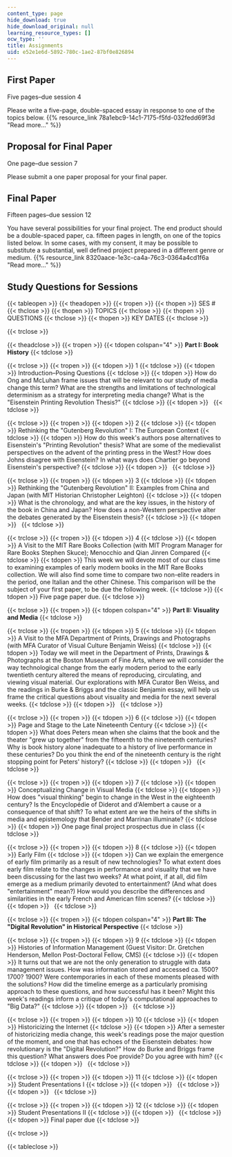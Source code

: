 ```yaml
---
content_type: page
hide_download: true
hide_download_original: null
learning_resource_types: []
ocw_type: ''
title: Assignments
uid: e52e1e6d-5892-780c-1ae2-87bf0e826894
---
```


First Paper
-----------

Five pages–due session 4

Please write a five-page, double-spaced essay in response to one of the topics below. {{% resource_link 78a1ebc9-14c1-7175-f5fd-032fedd69f3d "Read more…" %}}

Proposal for Final Paper
------------------------

One page–due session 7

Please submit a one paper proposal for your final paper.

Final Paper
-----------

Fifteen pages–due session 12

You have several possibilities for your final project. The end product should be a double-spaced paper, ca. fifteen pages in length, on one of the topics listed below. In some cases, with my consent, it may be possible to substitute a substantial, well defined project prepared in a different genre or medium. {{% resource_link 8320aace-1e3c-ca4a-76c3-0364a4cd1f6a "Read more…" %}}

Study Questions for Sessions
----------------------------

{{< tableopen >}}
{{< theadopen >}}
{{< tropen >}}
{{< thopen >}}
SES #
{{< thclose >}}
{{< thopen >}}
TOPICS
{{< thclose >}}
{{< thopen >}}
QUESTIONS
{{< thclose >}}
{{< thopen >}}
KEY DATES
{{< thclose >}}

{{< trclose >}}

{{< theadclose >}}
{{< tropen >}}
{{< tdopen colspan="4" >}}
**Part I: Book History**
{{< tdclose >}}

{{< trclose >}}
{{< tropen >}}
{{< tdopen >}}
1
{{< tdclose >}}
{{< tdopen >}}
Introduction–Posing Questions
{{< tdclose >}}
{{< tdopen >}}
How do Ong and McLuhan frame issues that will be relevant to our study of media change this term? What are the strengths and limitations of technological determinism as a strategy for interpreting media change? What is the "Eisenstein Printing Revolution Thesis?"
{{< tdclose >}}
{{< tdopen >}}
 
{{< tdclose >}}

{{< trclose >}}
{{< tropen >}}
{{< tdopen >}}
2
{{< tdclose >}}
{{< tdopen >}}
Rethinking the "Gutenberg Revolution" I: The European Context
{{< tdclose >}}
{{< tdopen >}}
How do this week's authors pose alternatives to Eisenstein's "Printing Revolution" thesis? What are some of the medievalist perspectives on the advent of the printing press in the West? How does Johns disagree with Eisenstein? In what ways does Chartier go beyond Eisenstein's perspective?
{{< tdclose >}}
{{< tdopen >}}
 
{{< tdclose >}}

{{< trclose >}}
{{< tropen >}}
{{< tdopen >}}
3
{{< tdclose >}}
{{< tdopen >}}
Rethinking the "Gutenberg Revolution" II: Examples from China and Japan (with MIT Historian Christopher Leighton)
{{< tdclose >}}
{{< tdopen >}}
What is the chronology, and what are the key issues, in the history of the book in China and Japan? How does a non-Western perspective alter the debates generated by the Eisenstein thesis?
{{< tdclose >}}
{{< tdopen >}}
 
{{< tdclose >}}

{{< trclose >}}
{{< tropen >}}
{{< tdopen >}}
4
{{< tdclose >}}
{{< tdopen >}}
A Visit to the MIT Rare Books Collection (with MIT Program Manager for Rare Books Stephen Skuce); Menocchio and Qian Jinren Compared
{{< tdclose >}}
{{< tdopen >}}
This week we will devote most of our class time to examining examples of early modern books in the MIT Rare Books collection. We will also find some time to compare two non-elite readers in the period, one Italian and the other Chinese. This comparison will be the subject of your first paper, to be due the following week.
{{< tdclose >}}
{{< tdopen >}}
Five page paper due.
{{< tdclose >}}

{{< trclose >}}
{{< tropen >}}
{{< tdopen colspan="4" >}}
**Part II: Visuality and Media**
{{< tdclose >}}

{{< trclose >}}
{{< tropen >}}
{{< tdopen >}}
5
{{< tdclose >}}
{{< tdopen >}}
A Visit to the MFA Department of Prints, Drawings and Photographs (with MFA Curator of Visual Culture Benjamin Weiss)
{{< tdclose >}}
{{< tdopen >}}
Today we will meet in the Department of Prints, Drawings & Photographs at the Boston Museum of Fine Arts, where we will consider the way technological change from the early modern period to the early twentieth century altered the means of reproducing, circulating, and viewing visual material. Our explorations with MFA Curator Ben Weiss, and the readings in Burke & Briggs and the classic Benjamin essay, will help us frame the critical questions about visuality and media for the next several weeks.
{{< tdclose >}}
{{< tdopen >}}
 
{{< tdclose >}}

{{< trclose >}}
{{< tropen >}}
{{< tdopen >}}
6
{{< tdclose >}}
{{< tdopen >}}
Page and Stage to the Late Nineteenth Century
{{< tdclose >}}
{{< tdopen >}}
What does Peters mean when she claims that the book and the theater "grew up together" from the fifteenth to the nineteenth centuries? Why is book history alone inadequate to a history of live performance in these centuries? Do you think the end of the nineteenth century is the right stopping point for Peters' history?
{{< tdclose >}}
{{< tdopen >}}
 
{{< tdclose >}}

{{< trclose >}}
{{< tropen >}}
{{< tdopen >}}
7
{{< tdclose >}}
{{< tdopen >}}
Conceptualizing Change in Visual Media
{{< tdclose >}}
{{< tdopen >}}
How does "visual thinking" begin to change in the West in the eighteenth century? Is the Encyclopédie of Diderot and d'Alembert a cause or a consequence of that shift? To what extent are we the heirs of the shifts in media and epistemology that Bender and Marrinan illuminate?
{{< tdclose >}}
{{< tdopen >}}
One page final project prospectus due in class
{{< tdclose >}}

{{< trclose >}}
{{< tropen >}}
{{< tdopen >}}
8
{{< tdclose >}}
{{< tdopen >}}
Early Film
{{< tdclose >}}
{{< tdopen >}}
Can we explain the emergence of early film primarily as a result of new technologies? To what extent does early film relate to the changes in performance and visuality that we have been discussing for the last two weeks? At what point, if at all, did film emerge as a medium primarily devoted to entertainment? (And what does "entertainment" mean?) How would you describe the differences and similarities in the early French and American film scenes?
{{< tdclose >}}
{{< tdopen >}}
 
{{< tdclose >}}

{{< trclose >}}
{{< tropen >}}
{{< tdopen colspan="4" >}}
**Part III: The "Digital Revolution" in Historical Perspective**
{{< tdclose >}}

{{< trclose >}}
{{< tropen >}}
{{< tdopen >}}
9
{{< tdclose >}}
{{< tdopen >}}
Histories of Information Management (Guest Visitor: Dr. Gretchen Henderson, Mellon Post-Doctoral Fellow, CMS)
{{< tdclose >}}
{{< tdopen >}}
It turns out that we are not the only generation to struggle with data management issues. How was information stored and accessed ca. 1500? 1700? 1900? Were contemporaries in each of these moments pleased with the solutions? How did the timeline emerge as a particularly promising approach to these questions, and how successful has it been? Might this week's readings inform a critique of today's computational approaches to "Big Data?"
{{< tdclose >}}
{{< tdopen >}}
 
{{< tdclose >}}

{{< trclose >}}
{{< tropen >}}
{{< tdopen >}}
10
{{< tdclose >}}
{{< tdopen >}}
Historicizing the Internet
{{< tdclose >}}
{{< tdopen >}}
After a semester of historicizing media change, this week's readings pose the major question of the moment, and one that has echoes of the Eisenstein debates: how revolutionary is the "Digital Revolution?" How do Burke and Briggs frame this question? What answers does Poe provide? Do you agree with him?
{{< tdclose >}}
{{< tdopen >}}
 
{{< tdclose >}}

{{< trclose >}}
{{< tropen >}}
{{< tdopen >}}
11
{{< tdclose >}}
{{< tdopen >}}
Student Presentations I
{{< tdclose >}}
{{< tdopen >}}
 
{{< tdclose >}}
{{< tdopen >}}
 
{{< tdclose >}}

{{< trclose >}}
{{< tropen >}}
{{< tdopen >}}
12
{{< tdclose >}}
{{< tdopen >}}
Student Presentations II
{{< tdclose >}}
{{< tdopen >}}
 
{{< tdclose >}}
{{< tdopen >}}
Final paper due
{{< tdclose >}}

{{< trclose >}}

{{< tableclose >}}